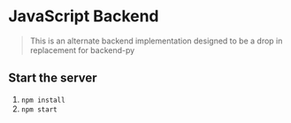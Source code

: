 # JavaScript Backend

> This is an alternate backend implementation designed to be a drop in replacement for backend-py

## Start the server

1. `npm install`
2. `npm start`